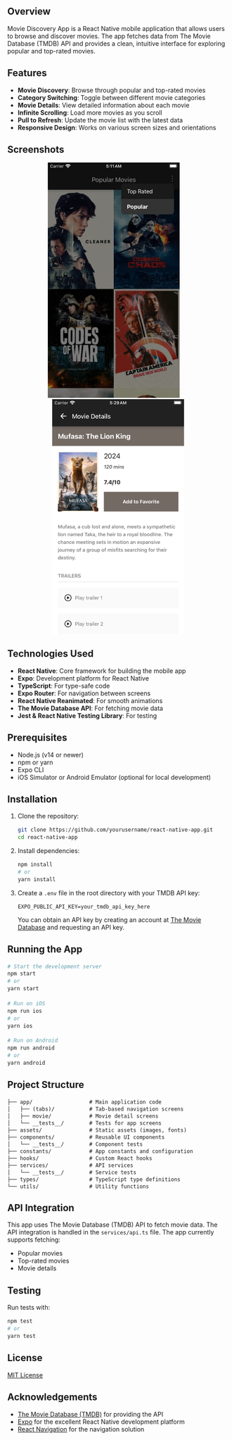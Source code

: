 ## Overview

Movie Discovery App is a React Native mobile application that allows users to browse and discover movies. The app fetches data from The Movie Database (TMDB) API and provides a clean, intuitive interface for exploring popular and top-rated movies.

## Features

- **Movie Discovery**: Browse through popular and top-rated movies
- **Category Switching**: Toggle between different movie categories
- **Movie Details**: View detailed information about each movie
- **Infinite Scrolling**: Load more movies as you scroll
- **Pull to Refresh**: Update the movie list with the latest data
- **Responsive Design**: Works on various screen sizes and orientations

## Screenshots

<p align="center">
  <img src="./assets/images/screenshot1.png" alt="screenshot1" width="300" style="margin-right: 20px"/>
  <img src="./assets/images/screenshot3.png" alt="screenshot2" width="300"/>
</p>

## Technologies Used

- **React Native**: Core framework for building the mobile app
- **Expo**: Development platform for React Native
- **TypeScript**: For type-safe code
- **Expo Router**: For navigation between screens
- **React Native Reanimated**: For smooth animations
- **The Movie Database API**: For fetching movie data
- **Jest & React Native Testing Library**: For testing

## Prerequisites

- Node.js (v14 or newer)
- npm or yarn
- Expo CLI
- iOS Simulator or Android Emulator (optional for local development)

## Installation

1. Clone the repository:

   ```bash
   git clone https://github.com/yourusername/react-native-app.git
   cd react-native-app
   ```

2. Install dependencies:

   ```bash
   npm install
   # or
   yarn install
   ```

3. Create a `.env` file in the root directory with your TMDB API key:
   ```
   EXPO_PUBLIC_API_KEY=your_tmdb_api_key_here
   ```
   You can obtain an API key by creating an account at [The Movie Database](https://www.themoviedb.org/) and requesting an API key.

## Running the App

```bash
# Start the development server
npm start
# or
yarn start

# Run on iOS
npm run ios
# or
yarn ios

# Run on Android
npm run android
# or
yarn android
```

## Project Structure

```
├── app/                  # Main application code
│   ├── (tabs)/           # Tab-based navigation screens
│   ├── movie/            # Movie detail screens
│   └── __tests__/        # Tests for app screens
├── assets/               # Static assets (images, fonts)
├── components/           # Reusable UI components
│   └── __tests__/        # Component tests
├── constants/            # App constants and configuration
├── hooks/                # Custom React hooks
├── services/             # API services
│   └── __tests__/        # Service tests
├── types/                # TypeScript type definitions
└── utils/                # Utility functions
```

## API Integration

This app uses The Movie Database (TMDB) API to fetch movie data. The API integration is handled in the `services/api.ts` file. The app currently supports fetching:

- Popular movies
- Top-rated movies
- Movie details

## Testing

Run tests with:

```bash
npm test
# or
yarn test
```

## License

[MIT License](LICENSE)

## Acknowledgements

- [The Movie Database (TMDB)](https://www.themoviedb.org/) for providing the API
- [Expo](https://expo.dev/) for the excellent React Native development platform
- [React Navigation](https://reactnavigation.org/) for the navigation solution
